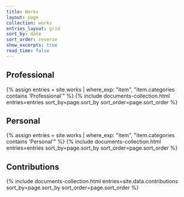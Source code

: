 ```yaml
---
title: Works
layout: page
collection: works
entries_layout: grid
sort_by: date
sort_order: reverse
show_excerpts: true
read_time: false
---
```


<section class="taxonomy-section">
    <h2 class="taxonomy-title">Professional</h2>
    <div class="entries-{{ page.entries_layout | default: 'list' }}">
        {% assign entries = site.works | where_exp: "item", "item.categories contains 'Professional'" %}
        {% include documents-collection.html entries=entries sort_by=page.sort_by sort_order=page.sort_order %}
    </div>
</section>

<section class="taxonomy-section">
    <h2 class="taxonomy-title">Personal</h2>
    <div class="entries-{{ page.entries_layout | default: 'list' }}">
        {% assign entries = site.works | where_exp: "item", "item.categories contains 'Personal'" %}
        {% include documents-collection.html entries=entries sort_by=page.sort_by sort_order=page.sort_order %}
    </div>
</section>

<section class="taxonomy-section">
    <h2 class="taxonomy-title">Contributions</h2>
    <div class="entries-flex">
    {% include documents-collection.html entries=site.data.contributions sort_by=page.sort_by sort_order=page.sort_order %}
    </div>
</section>